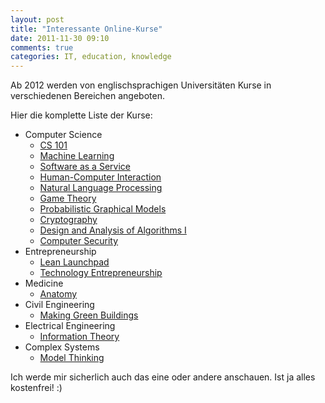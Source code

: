 ```yaml
---
layout: post
title: "Interessante Online-Kurse"
date: 2011-11-30 09:10
comments: true
categories: IT, education, knowledge
---
```


Ab 2012 werden von englischsprachigen Universitäten Kurse in verschiedenen Bereichen angeboten. 

Hier die komplette Liste der Kurse:

* Computer Science
    * [CS 101](http://www.cs101-class.org/)
    * [Machine Learning](http://jan2012.ml-class.org/)
    * [Software as a Service](http://www.saas-class.org/)
    * [Human-Computer Interaction](http://www.hci-class.org/)
    * [Natural Language Processing](http://www.nlp-class.org/)
    * [Game Theory](http://www.game-theory-class.org/)
    * [Probabilistic Graphical Models](http://www.pgm-class.org/)
    * [Cryptography](http://www.crypto-class.org/)
    * [Design and Analysis of Algorithms I](http://www.algo-class.org/)
    * [Computer Security](http://www.security-class.org/)
* Entrepreneurship
    * [Lean Launchpad](http://www.launchpad-class.org/)
    * [Technology Entrepreneurship](http://www.venture-class.org/)
* Medicine
    * [Anatomy](http://www.anatomy-class.org/)
* Civil Engineering
    * [Making Green Buildings](http://www.greenbuilding-class.org/)
* Electrical Engineering
    * [Information Theory](http://www.infotheory-class.org/)
* Complex Systems
    * [Model Thinking](http://www.modelthinker-class.org/)

Ich werde mir sicherlich auch das eine oder andere anschauen. Ist ja alles kostenfrei! :)
